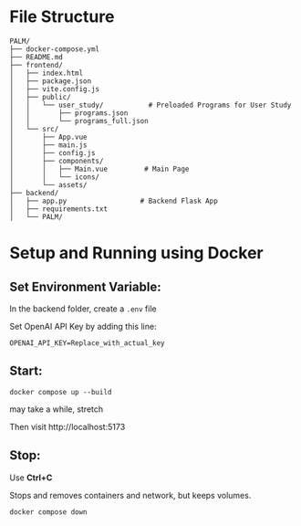 # File Structure
```
PALM/
├── docker-compose.yml
├── README.md
├── frontend/
│   ├── index.html
│   ├── package.json
│   ├── vite.config.js
│   ├── public/
│   │   └── user_study/           # Preloaded Programs for User Study
│   │       ├── programs.json
│   │       └── programs_full.json
│   └── src/
│       ├── App.vue
│       ├── main.js
│       ├── config.js
│       ├── components/
│       │   ├── Main.vue         # Main Page
│       │   └── icons/
│       └── assets/
├── backend/
│   ├── app.py                  # Backend Flask App
│   ├── requirements.txt
│   └── PALM/
```

# Setup and Running using Docker

## Set Environment Variable:
In the backend folder, create a `.env` file

Set OpenAI API Key by adding this line:

`OPENAI_API_KEY=Replace_with_actual_key`



## Start:
```docker compose up --build```

may take a while, stretch

Then visit
http://localhost:5173

## Stop: 
Use **Ctrl+C**

Stops and removes containers and network, but keeps volumes.

```docker compose down```

[//]: # (# Install on local machine)
[//]: # (## Backend)

[//]: # (Assuming python3.13 is already installed)

[//]: # ()
[//]: # (```)

[//]: # (cd backend)

[//]: # (python3.13 -m venv .venv)

[//]: # (. .venv/bin/activate)

[//]: # (pip install -r requirements.txt)

[//]: # (```)

[//]: # ()
[//]: # (## Frontend)

[//]: # (Assuming Node.js is installed)

[//]: # ()
[//]: # (cd into the frontend folder)

[//]: # ()
[//]: # (install packages and dependencies)

[//]: # ()
[//]: # (```)

[//]: # (cd frontend)

[//]: # (python3.13 -m venv .venv)

[//]: # (. .venv/bin/activate)

[//]: # (npm install)

[//]: # (```)

[//]: # ()
[//]: # (# Start Using)

[//]: # (Start two terminals )

[//]: # ()
[//]: # (## Backend)

[//]: # ()
[//]: # (```)

[//]: # (cd backend)

[//]: # (# . .venv/bin/activate)

[//]: # (flask --app app run)

[//]: # (```)

[//]: # ()
[//]: # (## Frontend)

[//]: # ()
[//]: # (```)

[//]: # (cd frontend)

[//]: # (# . .venv/bin/activate)

[//]: # (npm run dev)

[//]: # (```)

[//]: # ()
